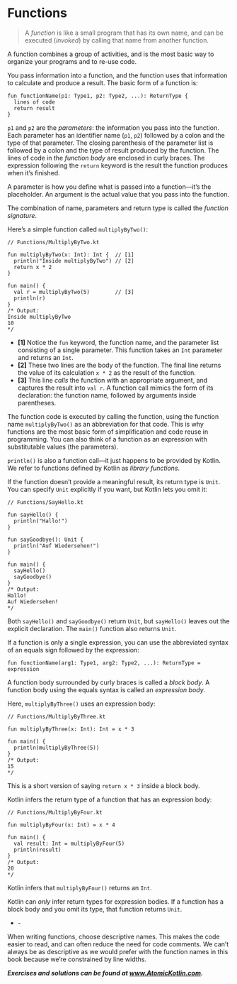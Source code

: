 # Functions

> A *function* is like a small program that has its own name, and can be executed (*invoked*) by calling that name from another function.

A function combines a group of activities, and is the most basic way to organize your programs and to re-use code.

You pass information into a function, and the function uses that information to calculate and produce a result. The basic form of a function is:

```
fun functionName(p1: Type1, p2: Type2, ...): ReturnType {
  lines of code
  return result
}
```

`p1` and `p2` are the *parameters*: the information you pass into the function. Each parameter has an identifier name (`p1`, `p2`) followed by a colon and the type of that parameter. The closing parenthesis of the parameter list is followed by a colon and the type of result produced by the function. The lines of code in the *function body* are enclosed in curly braces. The expression following the `return` keyword is the result the function produces when it’s finished.

A parameter is how you define what is passed into a function—it’s the placeholder. An argument is the actual value that you pass into the function.

The combination of name, parameters and return type is called the *function signature*.

Here’s a simple function called `multiplyByTwo()`:

```
// Functions/MultiplyByTwo.kt

fun multiplyByTwo(x: Int): Int {  // [1]
  println("Inside multiplyByTwo") // [2]
  return x * 2
}

fun main() {
  val r = multiplyByTwo(5)        // [3]
  println(r)
}
/* Output:
Inside multiplyByTwo
10
*/
```

- **[1]** Notice the `fun` keyword, the function name, and the parameter list consisting of a single parameter. This function takes an `Int` parameter and returns an `Int`.
- **[2]** These two lines are the body of the function. The final line returns the value of its calculation `x * 2`  as the result of the function.
- **[3]** This line *calls* the function with an appropriate argument, and captures the result into `val r`. A function call mimics the form of its declaration: the function name, followed by arguments inside parentheses.

The function code is executed by calling the function, using the function name `multiplyByTwo()` as an abbreviation for that code. This is why functions are the most basic form of simplification and code reuse in programming. You can also think of a function as an expression with substitutable values (the parameters).

`println()` is also a function call—it just happens to be provided by Kotlin. We refer to functions defined by Kotlin as *library functions*.

If the function doesn’t provide a meaningful result, its return type is `Unit`. You can specify `Unit` explicitly if you want, but Kotlin lets you omit it:

```
// Functions/SayHello.kt

fun sayHello() {
  println("Hallo!")
}

fun sayGoodbye(): Unit {
  println("Auf Wiedersehen!")
}

fun main() {
  sayHello()
  sayGoodbye()
}
/* Output:
Hallo!
Auf Wiedersehen!
*/
```

Both `sayHello()` and `sayGoodbye()` return `Unit`, but `sayHello()` leaves out the explicit declaration. The `main()` function also returns `Unit`.

If a function is only a single expression, you can use the abbreviated syntax of an equals sign followed by the expression:

```
fun functionName(arg1: Type1, arg2: Type2, ...): ReturnType = expression
```

A function body surrounded by curly braces is called a *block body*. A function body using the equals syntax is called an *expression body*.

Here, `multiplyByThree()` uses an expression body:

```
// Functions/MultiplyByThree.kt

fun multiplyByThree(x: Int): Int = x * 3

fun main() {
  println(multiplyByThree(5))
}
/* Output:
15
*/
```

This is a short version of saying `return x * 3` inside a block body.

Kotlin infers the return type of a function that has an expression body:

```
// Functions/MultiplyByFour.kt

fun multiplyByFour(x: Int) = x * 4

fun main() {
  val result: Int = multiplyByFour(5)
  println(result)
}
/* Output:
20
*/
```

Kotlin infers that `multiplyByFour()` returns an `Int`.

Kotlin can *only* infer return types for expression bodies. If a function has a block body and you omit its type, that function returns `Unit`.

- \-

When writing functions, choose descriptive names. This makes the code easier to read, and can often reduce the need for code comments. We can’t always be as descriptive as we would prefer with the function names in this book because we’re constrained by line widths.

***Exercises and solutions can be found at www.AtomicKotlin.com.***